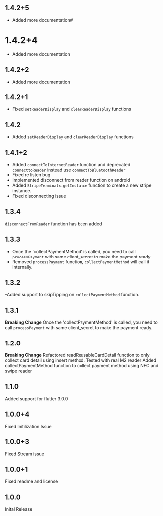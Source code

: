## 1.4.2+5
- Added more documentation#

# 1.4.2+4
- Added more documentation

## 1.4.2+2
- Added more documentation

## 1.4.2+1
- Fixed `setReaderDisplay` and `clearReaderDisplay` functions

## 1.4.2
- Added `setReaderDisplay` and `clearReaderDisplay` functions

## 1.4.1+2
- Added `connectToInternetReader` function and deprecated `connecttoReader` instead use `connectToBluetoothReader`
- Fixed re listen bug
- Implemented disconnect from reader function on android
- Added `StripeTerminalx.getInstance` function to create a new stripe instance.
- Fixed disconnecting issue

## 1.3.4
`disconnectFromReader` function has been added

## 1.3.3
- Once the 'collectPaymentMethod' is called, you need to call `processPayment` with same client_secret to make the payment ready.
- Removed `processPayment` function, `collectPaymentMethod` will call it internally.

## 1.3.2
-Added support to skipTipping on `collectPaymentMethod` function.

## 1.3.1
**Breaking Change**
Once the 'collectPaymentMethod' is called, you need to call `processPayment` with same client_secret to make the payment ready.

## 1.2.0
**Breaking Change**
Refactored readReusableCardDetail function to only collect card detail using insert method.
Tested with real M2 reader
Added collectPaymentMethod function to collect payment method using NFC and swipe reader
## 1.1.0

Added support for flutter 3.0.0
## 1.0.0+4

Fixed Initilization Issue
## 1.0.0+3

Fixed Stream issue
## 1.0.0+1

Fixed readme and license

## 1.0.0

Inital Release
